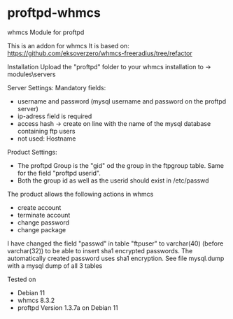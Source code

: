 # proftpd-whmcs
whmcs Module for proftpd

This is an addon for whmcs 
It is based on:		https://github.com/eksoverzero/whmcs-freeradius/tree/refactor

Installation
Upload the "proftpd" folder to your whmcs installation to
-> modules\servers

Server Settings:
Mandatory fields:
- username and password (mysql username and password on the proftpd server)
- ip-adress field is required
- access hash -> create on line with the name of the mysql database containing ftp users
- not used: Hostname 

Product Settings:
- The proftpd Group is the "gid" od the group in the ftpgroup table. Same for the field "proftpd userid". 
- Both the group id as well as the userid should exist in /etc/passwd

The product allows the following actions in whmcs
- create account
- terminate account
- change password
- change package

I have changed the field "passwd" in table "ftpuser" to varchar(40) (before varchar(32)) to be able to insert sha1 encrypted passwords.
The automatically created password uses sha1 encryption. See file mysql.dump with a mysql dump of all 3 tables

Tested on 
- Debian 11
- whmcs 8.3.2
- proftpd Version 1.3.7a on Debian 11

